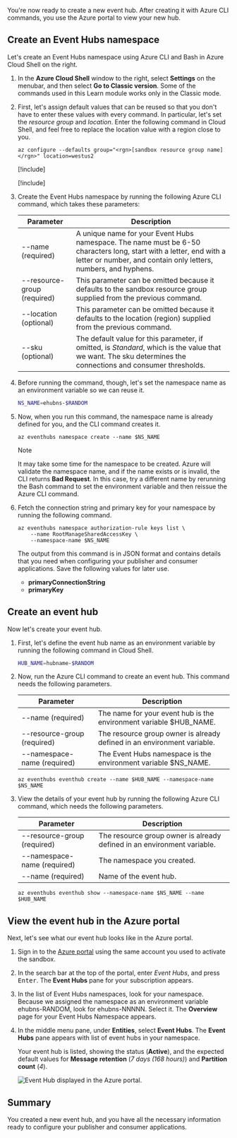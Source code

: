 You're now ready to create a new event hub. After creating it with Azure CLI commands, you use the Azure portal to view your new hub.

## Create an Event Hubs namespace

Let's create an Event Hubs namespace using Azure CLI and Bash in Azure Cloud Shell on the right.

1. In the **Azure Cloud Shell** window to the right, select **Settings** on the menubar, and then select **Go to Classic version**. Some of the commands used in this Learn module works only in the Classic mode. 
1. First, let's assign default values that can be reused so that you don't have to enter these values with every command. In particular, let's set the *resource group* and *location*. Enter the following command in Cloud Shell, and feel free to replace the location value with a region close to you.
  
    ```azurecli
    az configure --defaults group="<rgn>[sandbox resource group name]</rgn>" location=westus2  
    ```

    [!include[](../../../includes/azure-sandbox-regions-first-mention-note.md)]

    [!include[](../../../includes/azure-cloudshell-copy-paste-tip.md)]
  
1. Create the Event Hubs namespace by running the following Azure CLI command, which takes these parameters:

     |Parameter  |Description |
     | --------- | ---------- |
     |--name (required) | A unique name for your Event Hubs namespace. The name must be 6-50 characters long, start with a letter, end with a letter or number, and contain only letters, numbers, and hyphens.|
     |--resource-group (required) | This parameter can be omitted because it defaults to the sandbox resource group supplied from the previous command. |
     |--location (optional) | This parameter can be omitted because it defaults to the location (region) supplied from the previous command. |
     |--sku (optional) | The default value for this parameter, if omitted, is *Standard*, which is the value that we want. The sku determines the connections and consumer thresholds. |

1. Before running the command, though, let's set the namespace name as an environment variable so we can reuse it.

    ```bash
    NS_NAME=ehubns-$RANDOM
    ````

1. Now, when you run this command, the namespace name is already defined for you, and the CLI command creates it.

    ```azurecli
    az eventhubs namespace create --name $NS_NAME
    ```

    > [!NOTE]
    > It may take some time for the namespace to be created. Azure will validate the namespace name, and if the name exists or is invalid, the CLI returns **Bad Request**. In this case, try a different name by rerunning the Bash command to set the environment variable and then reissue the Azure CLI command.

1. Fetch the connection string and primary key for your namespace by running the following command. 

    ```azurecli
    az eventhubs namespace authorization-rule keys list \
        --name RootManageSharedAccessKey \
        --namespace-name $NS_NAME
    ```

    The output from this command is in JSON format and contains details that you need when configuring your publisher and consumer applications. Save the following values for later use.

    - **primaryConnectionString**
    - **primaryKey**

## Create an event hub

Now let's create your event hub.

1. First, let's define the event hub name as an environment variable by running the following command in Cloud Shell.

    ```Bash
    HUB_NAME=hubname-$RANDOM
    ```

1. Now, run the Azure CLI command to create an event hub. This command needs the following parameters.

      | Parameter | Description |
      | --------- | ----------- |
      |--name (required) | The name for your event hub is the environment variable $HUB_NAME.|
      |--resource-group (required)  | The resource group owner is already defined in an environment variable.|
      |--namespace-name (required) | The Event Hubs namespace is the environment variable $NS_NAME.|

    ```azurecli
    az eventhubs eventhub create --name $HUB_NAME --namespace-name $NS_NAME
    ```

1. View the details of your event hub by running the following Azure CLI command, which needs the following parameters.

    | Parameter | Description |
    | --------- | ----------- |
    | --resource-group (required) | The resource group owner is already defined in an environment variable. |
    | --namespace-name (required) | The namespace you created.|
    | --name  (required) | Name of the event hub.|

    ```azurecli
    az eventhubs eventhub show --namespace-name $NS_NAME --name $HUB_NAME
    ```

## View the event hub in the Azure portal

Next, let's see what our event hub looks like in the Azure portal.

1. Sign in to the [Azure portal](https://portal.azure.com/learn.docs.microsoft.com?azure-portal=true) using the same account you used to activate the sandbox.

1. In the search bar at the top of the portal, enter *Event Hubs*, and press <kbd>Enter</kbd>. The **Event Hubs** pane for your subscription appears.

1. In the list of Event Hubs namespaces, look for your namespace. Because we assigned the namespace as an environment variable ehubns-RANDOM, look for ehubns-NNNNN. Select it. The **Overview** page for your Event Hubs Namespace appears.

1. In the middle menu pane, under **Entities**, select **Event Hubs**. The **Event Hubs** pane appears with list of event hubs in your namespace.

    Your event hub is listed, showing the status (**Active**), and the expected default values for **Message retention** (*7 days (168 hours)*) and **Partition count** (*4*).

    ![Event Hub displayed in the Azure portal.](../media/3-event-hub.png)

## Summary

You created a new event hub, and you have all the necessary information ready to configure your publisher and consumer applications.
